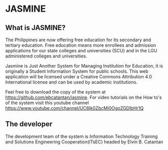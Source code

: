 # JASMINE

## What is JASMINE?

The Philippines are now offering free education for its secondary and tertiary education. Free education means more enrollees
and admission applications for our state colleges and universities (SCU) and in the LGU administered colleges and universities.

Jasmine is Just Another System for Managing Institution for Education, it is originally a Student Information System for public schools. This web application will be licensed under a Creative Commons Attribution 4.0 International license and can be used by academic institutions.

Feel free to download the copy of the system at https://github.com/ebcatantan/jasmine.
For video tutorials on the How to's of the system visit this youtube channel https://www.youtube.com/channel/UC6Ik0ZbcMi0OgoZGDlbHr1Q

## The developer

The development team of the system is Information Technology Training and Solutions Engineering Cooperation(ITsEC) headed by Elvin B. Catantan
